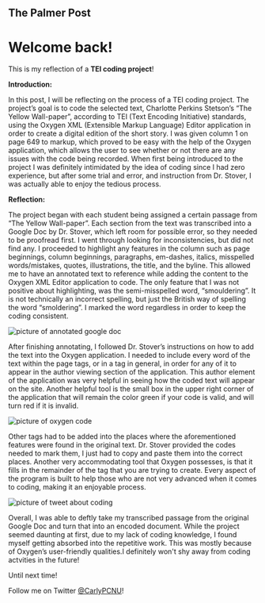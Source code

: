 The Palmer Post 
---

# **Welcome back!** 


This is my reflection of a **TEI coding project**!

**Introduction:**

In this post, I will be reflecting on the process of a TEI coding project. The project’s goal is to code the selected text, Charlotte Perkins Stetson’s “The Yellow Wall-paper”, according to TEI (Text Encoding Initiative) standards, using the Oxygen XML (Extensible Markup Language) Editor application in order to create a digital edition of the short story. I was given column 1 on page 649 to markup, which proved to be easy with the help of the Oxygen application, which allows the user to see whether or not there are any issues with the code being recorded. When first being introduced to the project I was definitely intimidated by the idea of coding since I had zero experience, but after some trial and error, and instruction from Dr. Stover, I was actually able to enjoy the tedious process. 

**Reflection:** 

The project began with each student being assigned a certain passage from “The Yellow Wall-paper”. Each section from the text was transcribed into a Google Doc by Dr. Stover, which left room for possible error, so they needed to be proofread first. I went through looking for inconsistencies, but did not find any. I proceeded to highlight any features in the column such as page beginnings, column beginnings, paragraphs, em-dashes, italics, misspelled words/mistakes, quotes, illustrations, the title, and the byline. This allowed me to have an annotated text to reference while adding the content to the Oxygen XML Editor application to code. The only feature that I was not positive about highlighting, was the semi-misspelled word, “smouldering”. It is not technically an incorrect spelling, but just the British way of spelling the word “smoldering”. I marked the word regardless in order to keep the coding consistent. 

![picture of annotated google doc](https://carlypcnu.github.io/carlypCNU/photos/googledoc.png) 

After finishing annotating, I followed Dr. Stover’s instructions on how to add the text into the Oxygen application. I needed to include every word of the text within the page tags, or in a tag in general, in order for any of it to appear in the author viewing section of the application. This author element of the application was very helpful in seeing how the coded text will appear on the site. Another helpful tool is the small box in the upper right corner of the application that will remain the color green if your code is valid, and will turn red if it is invalid. 

![picture of oxygen code](https://carlypcnu.github.io/carlypCNU/photos/oxygenxml.png)

Other tags had to be added into the places where the aforementioned features were found in the original text. Dr. Stover provided the codes needed to mark them, I just had to copy and paste them into the correct places. Another very accommodating tool that Oxygen possesses, is that it fills in the remainder of the tag that you are trying to create. Every aspect of the program is built to help those who are not very advanced when it comes to coding, making it an enjoyable process. 

![picture of tweet about coding](https://carlypcnu.github.io/carlypCNU/photos/tweet.png) 

Overall, I was able to deftly take my transcribed passage from the original Google Doc and turn that into an encoded document. While the project seemed daunting at first, due to my lack of coding knowledge, I found myself getting absorbed into the repetitive work. This was mostly because of Oxygen’s user-friendly qualities.I definitely won't shy away from coding actvities in the future!  


Until next time!

Follow me on Twitter [@CarlyPCNU](https://twitter.com/CarlyPCNU)!

